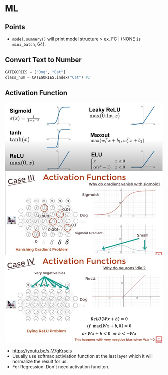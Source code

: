 # ML

## Points

- `model.summery()` will print model structure > ex. FC | (NONE `is mini_batch`, 64).

## Convert Text to Number

```py
CATEGORIES = ["Dog", "Cat"]
class_num = CATEGORIES.index("Cat") #1
```

## Activation Function

![](assets/activation.jpg)
![](assets/vanishingGrad.jpg)
![](assets/dyingRelu.jpg)

- <https://youtu.be/s-V7gKrsels>
- Usually use softmax activiation function at the last layer which it will normalize the result for us.
- For Regression: Don't need activation funciton.
